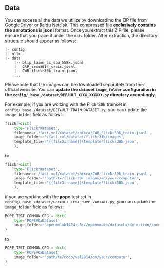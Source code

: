 ## Data

You can access all the data we utilize by downloading the ZIP file from [Google Driver](https://drive.google.com/file/d/1CNLu1zJKPtliQEYCZlZ8ykH00ppInnyN/view?usp=drive_link) or [Baidu Netdisk](https://pan.baidu.com/s/1qGTIqgJ54eijzT4-XJJIyg?pwd=9ri4). This compressed file **exclusively contains the annotations in jsonl** format. Once you extract this ZIP file, please ensure that you place it under the `data` folder. After extraction, the directory structure should appear as follows:

```
|- config
|- mllm
|- data
    |-- blip_laion_cc_sbu_558k.jsonl
    |-- CAP_coco2014_train.jsonl
    |-- CWB_flickr30k_train.jsonl
    ...
```

Please note that the images can be downloaded separately from their official website. You can **update the dataset `image_folder` configuration in the `config/_base_/dataset/DEFAULT_XXXX_XXXXXX.py` directory accordingly**. 

For example, if you are working with the Flickr30k trainset in `config/_base_/dataset/DEFAULT_TRAIN_DATASET.py`, you can update the `image_folder` field as follows:

```python
flickr=dict(
    type='FlickrDataset',
    filename=r'/fast-vol/dataset/shikra/CWB_flickr30k_train.jsonl',
    image_folder=r'/fast-vol/dataset/flickr30k/images',
    template_file=r'{{fileDirname}}/template/flickr30k.json',
    ),
```

to

```python
flickr=dict(
    type='FlickrDataset',
    filename=r'/fast-vol/dataset/shikra/CWB_flickr30k_train.jsonl',
    image_folder=r'path/to/flickr30k_images/on/your/computer',
    template_file=r'{{fileDirname}}/template/flickr30k.json',
    ),
```

 if you are working with the **pope** test set in `config/_base_/dataset/DEFAULT_TEST_POPE_VARIANT.py`, you can update the `image_folder` field as follows:

```python
POPE_TEST_COMMON_CFG = dict(
    type='POPEVQADataset',
    image_folder=r'openmmlab1424:s3://openmmlab/datasets/detection/coco/val2014',
)
```

to

```python
POPE_TEST_COMMON_CFG = dict(
    type='POPEVQADataset',
    image_folder=r'path/to/coco/val2014/on/your/computer',
)
```

